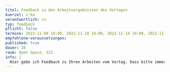 ```yaml
---
titel: Feedback zu den Arbeitsergebnissen des Vortages
kuerzel: v-ko
verantwortlich: cn
typ: feedback
pflicht: false
termine: 2022-11-08 10:00, 2022-11-10 10:00, 2022-11-14 10:00, 2022-11-17 10:00
empfohlene-voraussetzungen:
published: true
dauer: 28
raum: Open Space, S22
info: |
  Hier gebe ich Feedback zu Ihren Arbeiten vom Vortag. Dazu bitte immer bis morgens 8:00 Uhr die Ergebnisse des Vortages ins Repo pushen. Das ist das beste und hilfreichste Format im Rahmen des Kurses :)
---
```

